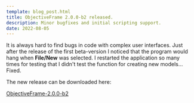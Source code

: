 ```yaml
---
template: blog_post.html
title: ObjectiveFrame 2.0.0-b2 released.
description: Minor bugfixes and initial scripting support.
date: 2022-08-05
---
```


It is always hard to find bugs in code with complex user interfaces. Just after the release of the first beta-version I noticed that the program would hang when **File/New** was selected. I restarted the application so many times for testing that I didn't test the function for creating new models... Fixed.

The new release can be downloaded here:

[ObjectiveFrame-2.0.0-b2](https://github.com/jonaslindemann/objectiveframe/releases/download/2.0.0-b2/objframe_setup.exe)

<!--<p hidden>#more</p>-->
